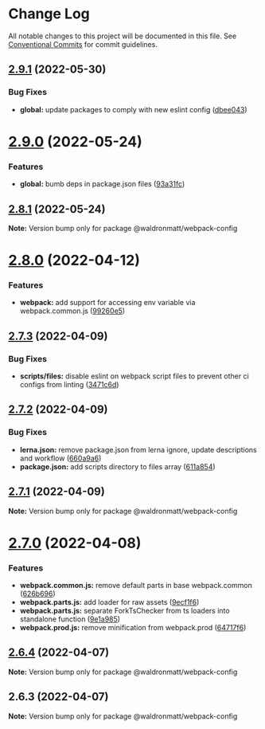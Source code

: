 # Change Log

All notable changes to this project will be documented in this file.
See [Conventional Commits](https://conventionalcommits.org) for commit guidelines.

## [2.9.1](https://github.com/waldronmatt/shareable-configs/compare/@waldronmatt/webpack-config@2.9.0...@waldronmatt/webpack-config@2.9.1) (2022-05-30)


### Bug Fixes

* **global:** update packages to comply with new eslint config ([dbee043](https://github.com/waldronmatt/shareable-configs/commit/dbee043b0a6b0a1d99e44e6cb8af9fa52133aab9))





# [2.9.0](https://github.com/waldronmatt/shareable-configs/compare/@waldronmatt/webpack-config@2.8.1...@waldronmatt/webpack-config@2.9.0) (2022-05-24)


### Features

* **global:** bumb deps in package.json files ([93a31fc](https://github.com/waldronmatt/shareable-configs/commit/93a31fc22c3fa646b0b037af65193a0ef1a3a1c6))





## [2.8.1](https://github.com/waldronmatt/shareable-configs/compare/@waldronmatt/webpack-config@2.8.0...@waldronmatt/webpack-config@2.8.1) (2022-05-24)

**Note:** Version bump only for package @waldronmatt/webpack-config





# [2.8.0](https://github.com/waldronmatt/shareable-configs/compare/@waldronmatt/webpack-config@2.7.3...@waldronmatt/webpack-config@2.8.0) (2022-04-12)


### Features

* **webpack:** add support for accessing env variable via webpack.common.js ([99260e5](https://github.com/waldronmatt/shareable-configs/commit/99260e5c359226f1d56e8f8de84e2bf1e31618d4))





## [2.7.3](https://github.com/waldronmatt/shareable-configs/compare/@waldronmatt/webpack-config@2.7.2...@waldronmatt/webpack-config@2.7.3) (2022-04-09)


### Bug Fixes

* **scripts/files:** disable eslint on webpack script files to prevent other ci configs from linting ([3471c6d](https://github.com/waldronmatt/shareable-configs/commit/3471c6de73833dee124c365823b7af864b7c5c05))





## [2.7.2](https://github.com/waldronmatt/shareable-configs/compare/@waldronmatt/webpack-config@2.7.1...@waldronmatt/webpack-config@2.7.2) (2022-04-09)


### Bug Fixes

* **lerna.json:** remove package.json from lerna ignore, update descriptions and workflow ([660a9a6](https://github.com/waldronmatt/shareable-configs/commit/660a9a60858863dca1d4b87cb0a3c49ffd2186b6))
* **package.json:** add scripts directory to files array ([611a854](https://github.com/waldronmatt/shareable-configs/commit/611a8546f5c398404e5f226d61b5b42939944cc9))





## [2.7.1](https://github.com/waldronmatt/shareable-configs/compare/@waldronmatt/webpack-config@2.7.0...@waldronmatt/webpack-config@2.7.1) (2022-04-09)

**Note:** Version bump only for package @waldronmatt/webpack-config





# [2.7.0](https://github.com/waldronmatt/shareable-configs/compare/@waldronmatt/webpack-config@2.6.4...@waldronmatt/webpack-config@2.7.0) (2022-04-08)


### Features

* **webpack.common.js:** remove default parts in base webpack.common ([626b696](https://github.com/waldronmatt/shareable-configs/commit/626b696e34dcf95bf22a64eedac2a8d6b7ac20de))
* **webpack.parts.js:** add loader for raw assets ([9ecf1f6](https://github.com/waldronmatt/shareable-configs/commit/9ecf1f6cd6355c38883e2948e12ca9873e8838c2))
* **webpack.parts.js:** separate ForkTsChecker from ts loaders into standalone function ([9e1a985](https://github.com/waldronmatt/shareable-configs/commit/9e1a985ae29c580e4109d71920c7a2e6b86973c5))
* **webpack.prod.js:** remove minification from webpack.prod ([64717f6](https://github.com/waldronmatt/shareable-configs/commit/64717f6ffbb2e20c8a374a213081fe56ed276ae0))





## [2.6.4](https://github.com/waldronmatt/shareable-configs/compare/@waldronmatt/webpack-config@2.6.3...@waldronmatt/webpack-config@2.6.4) (2022-04-07)

**Note:** Version bump only for package @waldronmatt/webpack-config





## 2.6.3 (2022-04-07)

**Note:** Version bump only for package @waldronmatt/webpack-config
